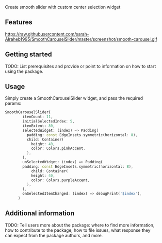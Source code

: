 <!-- 
This README describes the package. If you publish this package to pub.dev,
this README's contents appear on the landing page for your package.

For information about how to write a good package README, see the guide for
[writing package pages](https://dart.dev/guides/libraries/writing-package-pages). 

For general information about developing packages, see the Dart guide for
[creating packages](https://dart.dev/guides/libraries/create-library-packages)
and the Flutter guide for
[developing packages and plugins](https://flutter.dev/developing-packages). 
-->

Create smooth slider with custom center selection widget 

## Features

https://raw.githubusercontent.com/sarah-Alraheb1995/SmoothCarouselSlider/master/screenshot/smooth-carousel.gif

## Getting started

TODO: List prerequisites and provide or point to information on how to
start using the package.

## Usage

Simply create a SmoothCarouselSlider widget, and pass the required params:

```dart
SmoothCarouselSlider(
        itemCount: 11,
        initialSelectedIndex: 5,
        itemExtent: 80,
        selectedWidget: (index) => Padding(
          padding: const EdgeInsets.symmetric(horizontal: 8),
          child: Container(
            height: 40,
            color: Colors.pinkAccent,
          ),
        ),
        unSelectedWidget: (index) => Padding(
        padding: const EdgeInsets.symmetric(horizontal: 8),
            child: Container(
            height: 40,
            color: Colors.purpleAccent,
          ),
        ),
        onSelectedItemChanged: (index) => debugPrint('$index'),
      )

```

## Additional information

TODO: Tell users more about the package: where to find more information, how to 
contribute to the package, how to file issues, what response they can expect 
from the package authors, and more.
